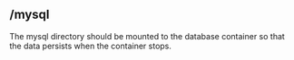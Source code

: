 ## /mysql

The mysql directory should be mounted to the database container so that the data persists when the container stops.

